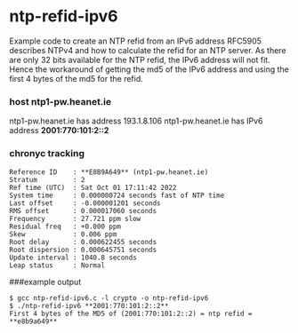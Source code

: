 # ntp-refid-ipv6
Example code to create an NTP refid from an IPv6 address
RFC5905 describes NTPv4 and how to calculate the refid for an NTP server.
As there are only 32 bits available for the NTP refid, the IPv6 address will
not fit. Hence the workaround of getting the md5 of the IPv6 address and using the first 4 bytes of the md5 for the refid. 

### host ntp1-pw.heanet.ie
ntp1-pw.heanet.ie has address 193.1.8.106
ntp1-pw.heanet.ie has IPv6 address **2001:770:101:2::2**

### chronyc tracking
```
Reference ID    : **E8B9A649** (ntp1-pw.heanet.ie)
Stratum         : 2
Ref time (UTC)  : Sat Oct 01 17:11:42 2022
System time     : 0.000000724 seconds fast of NTP time
Last offset     : -0.000001201 seconds
RMS offset      : 0.000017060 seconds
Frequency       : 27.721 ppm slow
Residual freq   : +0.000 ppm
Skew            : 0.006 ppm
Root delay      : 0.000622455 seconds
Root dispersion : 0.000645751 seconds
Update interval : 1040.8 seconds
Leap status     : Normal
```
###example output
```
$ gcc ntp-refid-ipv6.c -l crypto -o ntp-refid-ipv6
$ ./ntp-refid-ipv6 **2001:770:101:2::2**
First 4 bytes of the MD5 of (2001:770:101:2::2) = ntp refid = **e8b9a649**
```
